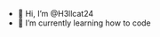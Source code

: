 - 👋 Hi, I’m @H3llcat24
- 🌱 I’m currently learning how to code
  


<!---
H3llcat24/H3llcat24 is a ✨ special ✨ repository because its `README.md` (this file) appears on your GitHub profile.
You can click the Preview link to take a look at your changes.
--->
